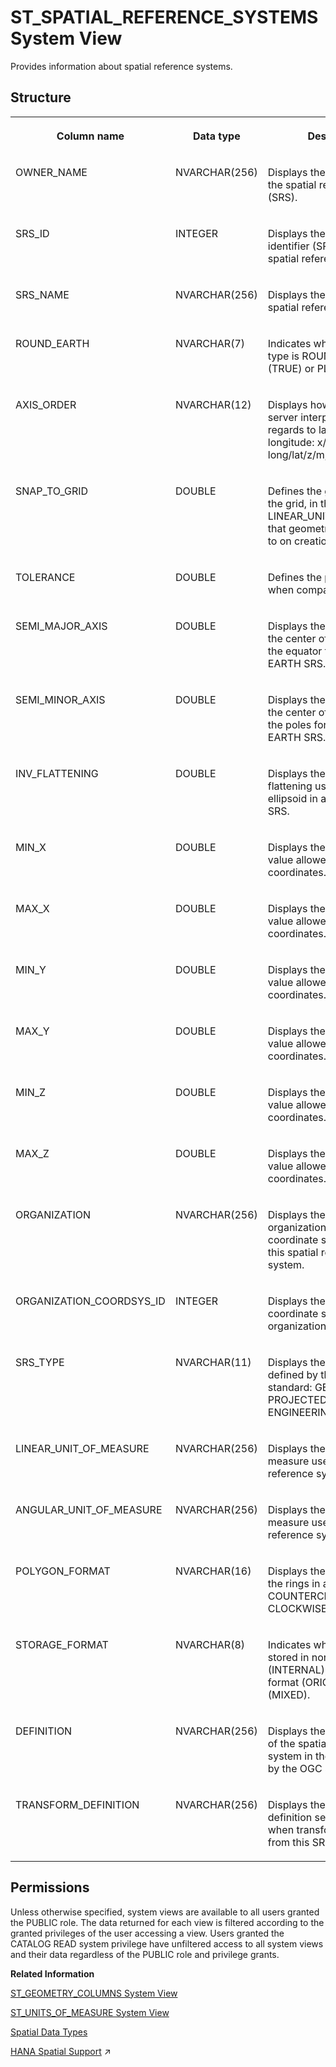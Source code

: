 <!-- loiod23499bcd2951014ad38a3bd89faf03e -->

# ST\_SPATIAL\_REFERENCE\_SYSTEMS System View

Provides information about spatial reference systems.



<a name="loiod23499bcd2951014ad38a3bd89faf03e___s_t__s_p_a_t_i_a_l__r_e_f_e_r_e_n_c_e__s_y_s_t_e_m_s_1struct_ST_SPATIAL_REFERENCE_SYSTEMS"/>

## Structure


<table>
<tr>
<th valign="top">

Column name

</th>
<th valign="top">

Data type

</th>
<th valign="top">

Description

</th>
</tr>
<tr>
<td valign="top">

OWNER\_NAME

</td>
<td valign="top">

NVARCHAR\(256\)

</td>
<td valign="top">

Displays the owner name of the spatial reference system \(SRS\).

</td>
</tr>
<tr>
<td valign="top">

SRS\_ID

</td>
<td valign="top">

INTEGER

</td>
<td valign="top">

Displays the numeric identifier \(SRID\) of this spatial reference system.

</td>
</tr>
<tr>
<td valign="top">

SRS\_NAME

</td>
<td valign="top">

NVARCHAR\(256\)

</td>
<td valign="top">

Displays the name of the spatial reference system.

</td>
</tr>
<tr>
<td valign="top">

ROUND\_EARTH

</td>
<td valign="top">

NVARCHAR\(7\)

</td>
<td valign="top">

Indicates whether the SRS type is ROUND EARTH \(TRUE\) or PLANAR \(FALSE\).

</td>
</tr>
<tr>
<td valign="top">

AXIS\_ORDER

</td>
<td valign="top">

NVARCHAR\(12\)

</td>
<td valign="top">

Displays how the database server interprets points with regards to latitude and longitude: x/y/z/m, long/lat/z/m, lat/long/z/m.

</td>
</tr>
<tr>
<td valign="top">

SNAP\_TO\_GRID

</td>
<td valign="top">

DOUBLE

</td>
<td valign="top">

Defines the granularity of the grid, in the LINEAR\_UNIT\_OF\_MEASURE, that geometries are snapped to on creation.

</td>
</tr>
<tr>
<td valign="top">

TOLERANCE

</td>
<td valign="top">

DOUBLE

</td>
<td valign="top">

Defines the precision to use when comparing points.

</td>
</tr>
<tr>
<td valign="top">

SEMI\_MAJOR\_AXIS

</td>
<td valign="top">

DOUBLE

</td>
<td valign="top">

Displays the distance from the center of the ellipsoid to the equator for a ROUND EARTH SRS.

</td>
</tr>
<tr>
<td valign="top">

SEMI\_MINOR\_AXIS

</td>
<td valign="top">

DOUBLE

</td>
<td valign="top">

Displays the distance from the center of the ellipsoid to the poles for a ROUND EARTH SRS.

</td>
</tr>
<tr>
<td valign="top">

INV\_FLATTENING

</td>
<td valign="top">

DOUBLE

</td>
<td valign="top">

Displays the inverse flattening used for the ellipsoid in a ROUND EARTH SRS.

</td>
</tr>
<tr>
<td valign="top">

MIN\_X

</td>
<td valign="top">

DOUBLE

</td>
<td valign="top">

Displays the minimum x value allowed in coordinates.

</td>
</tr>
<tr>
<td valign="top">

MAX\_X

</td>
<td valign="top">

DOUBLE

</td>
<td valign="top">

Displays the maximum x value allowed in coordinates.

</td>
</tr>
<tr>
<td valign="top">

MIN\_Y

</td>
<td valign="top">

DOUBLE

</td>
<td valign="top">

Displays the minimum y value allowed in coordinates.

</td>
</tr>
<tr>
<td valign="top">

MAX\_Y

</td>
<td valign="top">

DOUBLE

</td>
<td valign="top">

Displays the maximum y value allowed in coordinates.

</td>
</tr>
<tr>
<td valign="top">

MIN\_Z

</td>
<td valign="top">

DOUBLE

</td>
<td valign="top">

Displays the minimum z value allowed in coordinates.

</td>
</tr>
<tr>
<td valign="top">

MAX\_Z

</td>
<td valign="top">

DOUBLE

</td>
<td valign="top">

Displays the maximum z value allowed in coordinates.

</td>
</tr>
<tr>
<td valign="top">

ORGANIZATION

</td>
<td valign="top">

NVARCHAR\(256\)

</td>
<td valign="top">

Displays the name of the organization that created the coordinate system used by this spatial reference system.

</td>
</tr>
<tr>
<td valign="top">

ORGANIZATION\_COORDSYS\_ID

</td>
<td valign="top">

INTEGER

</td>
<td valign="top">

Displays the ID given to the coordinate system by the organization that created it.

</td>
</tr>
<tr>
<td valign="top">

SRS\_TYPE

</td>
<td valign="top">

NVARCHAR\(11\)

</td>
<td valign="top">

Displays the type of SRS as defined by the SQL/MM standard: GEOGRAPHIC, PROJECTED, or ENGINEERING.

</td>
</tr>
<tr>
<td valign="top">

LINEAR\_UNIT\_OF\_MEASURE

</td>
<td valign="top">

NVARCHAR\(256\)

</td>
<td valign="top">

Displays the linear unit of measure used by this spatial reference system.

</td>
</tr>
<tr>
<td valign="top">

ANGULAR\_UNIT\_OF\_MEASURE

</td>
<td valign="top">

NVARCHAR\(256\)

</td>
<td valign="top">

Displays the angular unit of measure used by this spatial reference system.

</td>
</tr>
<tr>
<td valign="top">

POLYGON\_FORMAT

</td>
<td valign="top">

NVARCHAR\(16\)

</td>
<td valign="top">

Displays the orientation of the rings in a polygon: COUNTERCLOCKWISE, CLOCKWISE, or EVENODD.

</td>
</tr>
<tr>
<td valign="top">

STORAGE\_FORMAT

</td>
<td valign="top">

NVARCHAR\(8\)

</td>
<td valign="top">

Indicates whether the data is stored in normalized format \(INTERNAL\), unnormalized format \(ORIGINAL\), or both \(MIXED\).

</td>
</tr>
<tr>
<td valign="top">

DEFINITION

</td>
<td valign="top">

NVARCHAR\(256\)

</td>
<td valign="top">

Displays the WKT definition of the spatial reference system in the format defined by the OGC standard.

</td>
</tr>
<tr>
<td valign="top">

TRANSFORM\_DEFINITION

</td>
<td valign="top">

NVARCHAR\(256\)

</td>
<td valign="top">

Displays the transform definition settings for use when transforming data from this SRS to another.

</td>
</tr>
</table>



<a name="loiod23499bcd2951014ad38a3bd89faf03e__section_bdz_xvz_2zb"/>

## Permissions

Unless otherwise specified, system views are available to all users granted the PUBLIC role. The data returned for each view is filtered according to the granted privileges of the user accessing a view. Users granted the CATALOG READ system privilege have unfiltered access to all system views and their data regardless of the PUBLIC role and privilege grants.

**Related Information**  


[ST\_GEOMETRY\_COLUMNS System View](st-geometry-columns-system-view-d23480c.md "Provides information about spatial columns.")

[ST\_UNITS\_OF\_MEASURE System View](st-units-of-measure-system-view-d234b23.md "Provides information about spatial units of measure.")

[Spatial Data Types](../../010-SQL-Reference/spatial-data-types-8efe5a4.md "Spatial data types are used to store values that contain spatial data, such as points, lines, or polygons.")

[HANA Spatial Support](https://help.sap.com/viewer/d1cb63c8dd8e4c35a0f18aef632687f0/2024_3_QRC/en-US/e4672cc39b584ea1a79a134ec0b7859b.html "") :arrow_upper_right:

